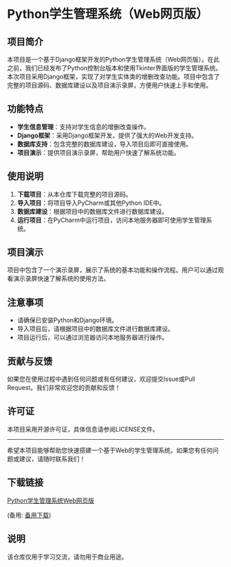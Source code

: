 # Python学生管理系统（Web网页版）

## 项目简介

本项目是一个基于Django框架开发的Python学生管理系统（Web网页版）。在此之前，我们已经发布了Python控制台版本和使用Tkinter界面版的学生管理系统。本次项目采用Django框架，实现了对学生实体类的增删改查功能。项目中包含了完整的项目源码、数据库建设以及项目演示录屏，方便用户快速上手和使用。

## 功能特点

- **学生信息管理**：支持对学生信息的增删改查操作。
- **Django框架**：采用Django框架开发，提供了强大的Web开发支持。
- **数据库支持**：包含完整的数据库建设，导入项目后即可直接使用。
- **项目演示**：提供项目演示录屏，帮助用户快速了解系统功能。

## 使用说明

1. **下载项目**：从本仓库下载完整的项目源码。
2. **导入项目**：将项目导入PyCharm或其他Python IDE中。
3. **数据库建设**：根据项目中的数据库文件进行数据库建设。
4. **运行项目**：在PyCharm中运行项目，访问本地服务器即可使用学生管理系统。

## 项目演示

项目中包含了一个演示录屏，展示了系统的基本功能和操作流程。用户可以通过观看演示录屏快速了解系统的使用方法。

## 注意事项

- 请确保已安装Python和Django环境。
- 导入项目后，请根据项目中的数据库文件进行数据库建设。
- 项目运行后，可以通过浏览器访问本地服务器进行操作。

## 贡献与反馈

如果您在使用过程中遇到任何问题或有任何建议，欢迎提交Issue或Pull Request。我们非常欢迎您的贡献和反馈！

## 许可证

本项目采用开源许可证，具体信息请参阅LICENSE文件。

---

希望本项目能够帮助您快速搭建一个基于Web的学生管理系统。如果您有任何问题或建议，请随时联系我们！

## 下载链接
[Python学生管理系统Web网页版](https://pan.quark.cn/s/12325dfde62c) 

(备用: [备用下载](https://pan.baidu.com/s/1Tqkjdrgq-B8fnymeaVBSjA?pwd=1234))

## 说明

该仓库仅用于学习交流，请勿用于商业用途。
